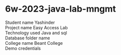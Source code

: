 # 6w-2023-java-lab-mngmt


Student name Yashinder <br>
Project name Easy Access Lab <br>
Technology used Java and sql<br>
Database folder name <br>
College name Beant College<br>
Demo credentials  <br>
